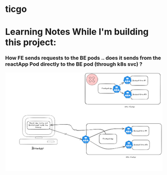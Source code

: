 # ticgo

# Learning Notes While I'm building this project: 

### How FE sends requests to the BE pods .. does it sends from the reactApp Pod directly to the BE pod (through k8s svc) ?

![alt text](FE_TO_BE.png)
